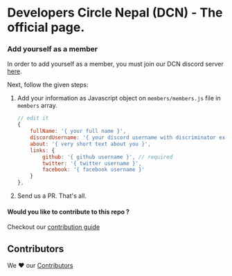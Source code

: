 # Developers Circle Nepal (DCN) - The official page.

### Add yourself as a member

In order to add yourself as a member, you must join our DCN discord server [here](https://discord.gg/acVJSXP).

Next, follow the given steps:

1. Add your information as Javascript object on `members/members.js` file in `members` array.

   ```js
   // edit it
   {
       fullName: '{ your full name }',
       discordUsername: '{ your discord username with discriminator ex. user#1050 }',
       about: '{ very short text about you }',
       links: {
           github: '{ github username }', // required
           twitter: '{ twitter username }',
           facebook: '{ facebook username }'
       }
   },
   ```

2. Send us a PR. That's all.

#### Would you like to contribute to this repo ?

Checkout our [contribution guide](https://github.com/dev-circle-np/dev-circle-np.github.io/blob/master/CONTRIBUTION.md)

## Contributors

We ❤️ our [Contributors](https://github.com/dev-circle-np/dev-circle-np.github.io/graphs/contributors)
